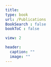 ```yaml
---
title: 
type: book
url: /Publications
BookSearch : false
bookToC : false

view: 2

header:
  caption: ""
  image: ""
---
```



